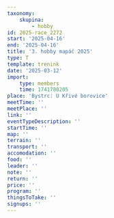 ```yaml
---
taxonomy:
    skupina:
        - hobby
id: 2025-race_2272
start: '2025-04-16'
end: '2025-04-16'
title: '3. hobby mapáč 2025'
type: T
template: trenink
date: '2025-03-12'
import:
    type: members
    time: 1741780205
place: 'Bystrc: U Křivé borovice'
meetTime: ''
meetPlace: ''
link: ''
eventTypeDescription: ''
startTime: ''
map: ''
terrain: ''
transport: ''
accomodation: ''
food: ''
leader: ''
note: ''
return: ''
price: ''
program: ''
thingsToTake: ''
signups: ''
---
```


